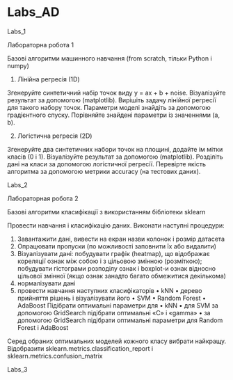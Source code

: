 # Labs_AD
Labs_1

Лабораторна робота 1

Базові алгоритми машинного навчання (from scratch, тільки Python і numpy)

1. Лінійна регресія (1D)

Згенеруйте синтетичний набір точок виду y = ax + b + noise. Візуалізуйте результат за
допомогою (matplotlib). Вирішіть задачу лінійної регресії для такого набору точок.
Параметри моделі знайдіть за допомогою градієнтного спуску. Порівняйте знайдені
параметри із значеннями (a, b).

2. Логістична регресія (2D)

Згенеруйте два синтетичних набори точок на площині, додайте ім мітки класів (0 і 1).
Візуалізуйте результат за допомогою (matplotlib). Розділіть дані на класи за допомогою
логістичної регресії. Перевірте якість алгоритма за допомогою метрики accuracy (на
тестових даних).


Labs_2

Лабораторная робота 2

Базові алгоритми класифікації з використанням бібліотеки sklearn

Провести навчання і класифікацію даних. Виконати наступні процедури:
1) Завантажити дані, вивести на екран назви колонок і розмір датасета
2) Опрацювати пропуски (по можливості заповнити їх або видалити)
3) Візуалізувати дані: побудувати графік (heatmap), що відображає кореляції
ознак між собою і з цільовою змінною (розміткою); побудувати гістограми
розподілу ознак і boxplot-и ознак відносно цільової змінної (якщо ознак занадто багато
обмежитися декількома)
4) нормалізувати дані
5) провести навчання наступних класифікаторів
• kNN
• дерево прийняття рішень і візуалізувати його
• SVM
• Random Forest
• AdaBoost
Підібрати оптимальні параметри для
• kNN
• для SVM за допомогою GridSearch підібрати оптимальні «C» і «gamma»
• за допомогою GridSearch підібрати оптимальні параметри для Random Forest і
AdaBoost

Серед обраних оптимальних моделей кожного класу вибрати найкращу. Відобразити
sklearn.metrics.classification_report і sklearn.metrics.confusion_matrix

Labs_3
